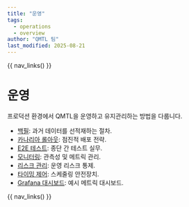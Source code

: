 ```yaml
---
title: "운영"
tags:
  - operations
  - overview
author: "QMTL 팀"
last_modified: 2025-08-21
---
```


{{ nav_links() }}

# 운영

프로덕션 환경에서 QMTL을 운영하고 유지관리하는 방법을 다룹니다.

- [백필](backfill.md): 과거 데이터를 선적재하는 절차.
- [카나리아 롤아웃](canary_rollout.md): 점진적 배포 전략.
- [E2E 테스트](e2e_testing.md): 종단 간 테스트 실무.
- [모니터링](monitoring.md): 관측성 및 메트릭 관리.
- [리스크 관리](risk_management.md): 운영 리스크 통제.
- [타이밍 제어](timing_controls.md): 스케줄링 안전장치.
- [Grafana 대시보드](dashboards/gc_dashboard.json): 예시 메트릭 대시보드.

{{ nav_links() }}
